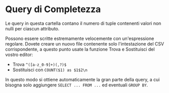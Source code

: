 # Query di Completezza

Le query in questa cartella contano il numero di tuple contenenti valori non 
nulli per ciascun attributo.

Possono essere scritte estremamente velocemente con un'espressione regolare. 
Dovete creare un nuovo file contenente solo l'intestazione del CSV corrispondente,
a questo punto usate la funzione Trova e Sostituisci del vostro editor:

* Trova `^([a-z_0-9]+)(,?)$`
* Sostituisci con `COUNT($1) as $1$2\n`

In questo modo si ottiene automaticamente la gran parte della query, a cui 
bisogna solo aggiungere `SELECT ... FROM ...` ed eventuali `GROUP BY`.
